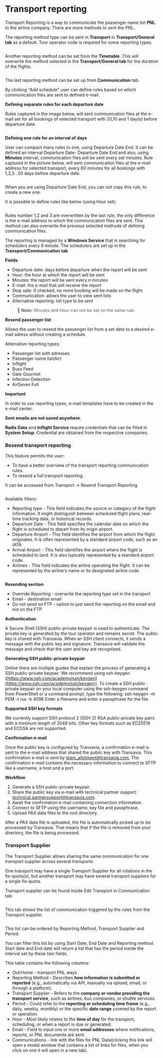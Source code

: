 # Transport reporting

Transport Reporting is a way to communicate the passenger name list **PNL** to the airline company. There are more methods to sent the PNL.

The reporting method type can be sent in **Transport** in **Transport/General tab** as a default. Tour operator code is required for some reporting types.

<figure><img src=".gitbook/assets/image (109).png" alt=""><figcaption></figcaption></figure>

Another reporting method can be set from the **Timetable**. This will overwrite the method selected in the **Transport/General tab** for the duration of the flights.

<figure><img src=".gitbook/assets/image (110).png" alt=""><figcaption></figcaption></figure>

The last reporting method can be set up from **Communication** tab.

By clicking "Add schedule" user can define rules based on which communication files are sent to defined e-mail.

**Defining separate rules for each departure date**

Rules captured in the image below, will sent communication files at the e-mail set for all bookings of selected transport with 20,10 and 1 day(s) before departure date.

<figure><img src=".gitbook/assets/image (112).png" alt=""><figcaption></figcaption></figure>

**Defining one rule for an interval of days**

User can compact many rules to one, using Departure Date End. It can be defined an interval Departure Date- Departure Date End and also, using **Minutes** interval, communication files will be sent every set minutes. Rule captured in the picture below, will sent communication files at the e-mail address for selected transport, every 60 minutes for all bookings with 1,2,3...50 days before departure date.

<figure><img src=".gitbook/assets/image (113).png" alt=""><figcaption></figcaption></figure>

When you are using Departure Date End, you can not copy this rule, to create a new one.

It is possible to define rules like below (using Hour set):

<figure><img src=".gitbook/assets/image (114).png" alt=""><figcaption></figcaption></figure>

Rules number 1,2 and 3 are overwritten by the last rule, the only difference is the e-mail address to which the communication files are sent. This method can also overwrite the previous selected methods of defining communication files.

The reporting is managed by a **Windows Service** that is searching for schedulers every 9 minute. The schedulers are set up in the **Transport/Communication tab**

**Fields**:

* Departure date: days before departure when the report will be sent
* Hour: the hour at which the report will be sent
* Minutes: the report will be sent every n minutes
* E-mail: the e-mail that will receive the report
* Stop sale: if checked, no more booking will be made on the flight
* Communication: allows the user to view sent lists
* Alternative reporting: list type to be sent

> 📝 **Note:** Minutes and Hour can not be set on the same rule

**Resend passenger list**

Allows the user to resend the passenger list from a set date to a desired e-mail adress without creating a schedule.

Alternative reporting types:

* Passenger list with adresses
* Passenger name list(Air)
* Inflight
* Buss Feed
* Gate Gourmet
* Infection Detection
* AirSeven Full

**Important**

In order to use reporting types, e-mail templates have to be created in the e-mail center.

**Sent emails are not saved anywhere.**

**Radix Data** and **Inflight Service** require credentials that can be filled in **System Setup**. Credential are obtained from the respective companies.

### Resend transport reporting <a href="#resend-transport-reporting" id="resend-transport-reporting"></a>

This feature permits the user:

* To have a better overview of the transport reporting communication rules.
* To resend a full transport reporting.

It can be accessed from Transport -> Resend Transport Reporting

<figure><img src=".gitbook/assets/image (115).png" alt=""><figcaption></figcaption></figure>

Available filters:

* Reporting type - This field indicates the source or category of the flight information. It might distinguish between scheduled flight plans, real-time tracking data, or historical records.
* Departure Date - This field specifies the calendar date on which the flight is scheduled to depart from its origin airport.
* Departure Airport - This field identifies the airport from which the flight originates. It is often represented by a standard airport code, such as an IATA
* Arrival Airport - This field identifies the airport where the flight is scheduled to land. It is also typically represented by a standard airport code.
* Airlines - This field indicates the airline operating the flight. It can be represented by the airline's name or its designated airline code.

<figure><img src=".gitbook/assets/image (116).png" alt=""><figcaption></figcaption></figure>

**Resending section**

* Override Reporting - overwrite the reporting type set in the transport
* Email - destination email
* Do not send on FTP - option to just send the reporting on the email and not on the FTP

**Authentication**

A Secure Shell (SSH) public-private keypair is used to authenticate. The private key is generated by the tour operator and remains secret. The public key is shared with Transavia. When an SSH client connects, it sends a message with the public key and signature. Transavia will validate the message and check that the user and key are recognized.

**Generating SSH public-private keypair**

Online there are multiple guides that explain the process of generating a SSH public-private keypair. We recommend using ssh-keygen ([https://www.ssh.com/academy/ssh/keygen](https://www.ssh.com/academy/ssh/keygen)). To create a SSH public-private keypair on your local computer using the ssh-keygen command from PowerShell or a command prompt, type the following: ssh-keygen -m PEM -t rsa -b 4096 Enter a filename and enter a passphrase for the file.

**Supported SSH key formats**

We currently support SSH protocol 2 (SSH-2) RSA public-private key pairs with a minimum length of 2048 bits. Other key formats such as ED25519 and ECDSA are not supported.

**Confirmation e-mail**

Once the public key is configured by Transavia, a confirmation e-mail is sent to the e-mail address that shared the public key with Transavia. This confirmation e-mail is sent by [team\_allotment@transavia.com](mailto:team_allotment@transavia.com), The confirmation e-mail contains the necessary information to connect to SFTP like a username, a host and a port.

**Workflow**

1. Generate a SSH public-private keypair.
2. Share the public key via e-mail with technical partner support: [technical.partnersupport@transavia.com](mailto:technical.partnersupport@transavia.com).
3. Await the confirmation e-mail containing connection information.
4. Connect to SFTP using the username, key file and passphrase.
5. Upload PAX data files to the root directory.

After a PAX data file is uploaded, the file is automatically picked up to be processed by Transavia. That means that if the file is removed from your directory, the file is being processed.

### Transport Supplier <a href="#transport-supplier" id="transport-supplier"></a>

The Transport Supplier allows sharing the same communication for one transport supplier across several transports.

One transport may have a single Transport Supplier for all rotations in the fix-quota(s), but another transport may have several transport suppliers for a single fix-quota.

Transport supplier can be found inside Edit Transport in Communication tab:

<figure><img src=".gitbook/assets/transportSupplierTabLocation-956e7aac017ec67cc51896a22b5c413b.png" alt=""><figcaption></figcaption></figure>

This tab shows the list of communication triggered by the rules from the Transport supplier.

<figure><img src=".gitbook/assets/transportSupplierTabList-e396a773c38ce57854d0a7cbe90b5761.png" alt=""><figcaption></figcaption></figure>

This list can be ordered by Reporting Method, Transport Supplier and Period.

You can filter this list by using Start Date, End Date and Reporting method. Start date and End date will return a list that has the period inside the interval set by these two fields.

This table contains the following columns:

* Out/Home - transport PNL ways
* Reporting Method - Describes **how information is submitted or reported** (e.g., automatically via API, manually via upload, email, or through a platform).
* Transport Supplier - Refers to the **company or vendor providing the transport service**, such as airlines, bus companies, or shuttle services.
* Period - Could refer to the **reporting or scheduling time frame** (e.g., daily, weekly, monthly) or the specific **date range** covered by the report or operation.
* Hour - Most likely relates to the **time of day** for the transport, scheduling, or when a report is due or generated.
* Email - Field to input one or more **email addresses** where notifications, reports, or PNL documents are sent.
* Communications - link with the files for PNL Data(clicking this link will open a modal window that contains a list of links for files, when you click on one it will open in a new tab).

<figure><img src=".gitbook/assets/transportSupplierTabModal-a9bb0c7ec87df174f925a60f198ee44f.png" alt=""><figcaption></figcaption></figure>
